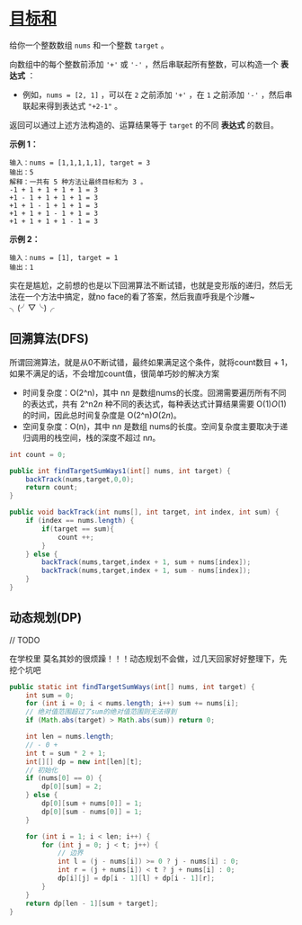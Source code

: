 # [目标和](https://leetcode-cn.com/problems/target-sum/)

给你一个整数数组 `nums` 和一个整数 `target` 。

向数组中的每个整数前添加 `'+'` 或 `'-'` ，然后串联起所有整数，可以构造一个 **表达式** ：

- 例如，`nums = [2, 1]` ，可以在 `2` 之前添加 `'+'` ，在 `1` 之前添加 `'-'` ，然后串联起来得到表达式 `"+2-1"` 。

返回可以通过上述方法构造的、运算结果等于 `target` 的不同 **表达式** 的数目。

 

**示例 1：**

```
输入：nums = [1,1,1,1,1], target = 3
输出：5
解释：一共有 5 种方法让最终目标和为 3 。
-1 + 1 + 1 + 1 + 1 = 3
+1 - 1 + 1 + 1 + 1 = 3
+1 + 1 - 1 + 1 + 1 = 3
+1 + 1 + 1 - 1 + 1 = 3
+1 + 1 + 1 + 1 - 1 = 3
```

**示例 2：**

```
输入：nums = [1], target = 1
输出：1
```



实在是尴尬，之前想的也是以下回溯算法不断试错，也就是变形版的递归，然后无法在一个方法中搞定，就no face的看了答案，然后我直呼我是个沙雕~ ╮(╯▽╰)╭



## 回溯算法(DFS)

所谓回溯算法，就是从0不断试错，最终如果满足这个条件，就将count数目 + 1，如果不满足的话，不会增加count值，很简单巧妙的解决方案

- 时间复杂度：O(2^n)，其中 n*n* 是数组nums的长度。回溯需要遍历所有不同的表达式，共有 2^n2*n* 种不同的表达式，每种表达式计算结果需要 O(1)*O*(1) 的时间，因此总时间复杂度是 O(2^n)*O*(2*n*)。
- 空间复杂度：O(n)，其中 n*n* 是数组 nums的长度。空间复杂度主要取决于递归调用的栈空间，栈的深度不超过 n*n*。

```java
int count = 0;

public int findTargetSumWays1(int[] nums, int target) {
    backTrack(nums,target,0,0);
    return count;
}

public void backTrack(int nums[], int target, int index, int sum) {
    if (index == nums.length) {
        if(target == sum){
            count ++;
        }
    } else {
        backTrack(nums,target,index + 1, sum + nums[index]);
        backTrack(nums,target,index + 1, sum - nums[index]);
    }
}
```



## 动态规划(DP)

// TODO

在学校里 莫名其妙的很烦躁！！！动态规划不会做，过几天回家好好整理下，先挖个坑吧

```java
public static int findTargetSumWays(int[] nums, int target) {
    int sum = 0;
    for (int i = 0; i < nums.length; i++) sum += nums[i];
    // 绝对值范围超过了sum的绝对值范围则无法得到
    if (Math.abs(target) > Math.abs(sum)) return 0;

    int len = nums.length;
    // - 0 +
    int t = sum * 2 + 1;
    int[][] dp = new int[len][t];
    // 初始化
    if (nums[0] == 0) {
        dp[0][sum] = 2;
    } else {
        dp[0][sum + nums[0]] = 1;
        dp[0][sum - nums[0]] = 1;
    }

    for (int i = 1; i < len; i++) {
        for (int j = 0; j < t; j++) {
            // 边界
            int l = (j - nums[i]) >= 0 ? j - nums[i] : 0;
            int r = (j + nums[i]) < t ? j + nums[i] : 0;
            dp[i][j] = dp[i - 1][l] + dp[i - 1][r];
        }
    }
    return dp[len - 1][sum + target];
}
```

